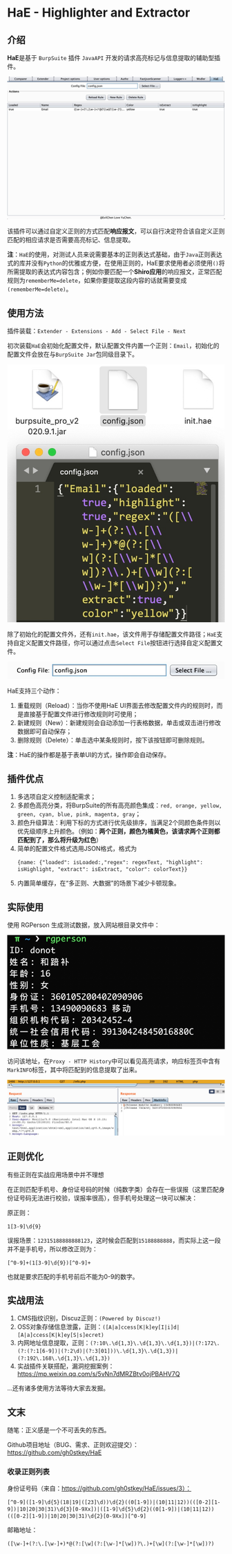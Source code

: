 # HaE - Highlighter and Extractor

## 介绍

**HaE**是基于 `BurpSuite` 插件 `JavaAPI` 开发的请求高亮标记与信息提取的辅助型插件。

![-w1070](images/16000706401522.jpg)

该插件可以通过自定义正则的方式匹配**响应报文**，可以自行决定符合该自定义正则匹配的相应请求是否需要高亮标记、信息提取。

**注**：`HaE`的使用，对测试人员来说需要基本的正则表达式基础，由于`Java`正则表达式的库并没有`Python`的优雅或方便，在使用正则的，HaE要求使用者必须使用`()`将所需提取的表达式内容包含；例如你要匹配一个**Shiro应用**的响应报文，正常匹配规则为`rememberMe=delete`，如果你要提取这段内容的话就需要变成`(rememberMe=delete)`。

## 使用方法

插件装载：`Extender - Extensions - Add - Select File - Next`

初次装载`HaE`会初始化配置文件，默认配置文件内置一个正则：`Email`，初始化的配置文件会放在与`BurpSuite Jar`包同级目录下。

![-w330](images/16000708493657.jpg)

除了初始化的配置文件外，还有`init.hae`，该文件用于存储配置文件路径；`HaE`支持自定义配置文件路径，你可以通过点击`Select File`按钮进行选择自定义配置文件。

![-w477](images/16000710069404.jpg)

HaE支持三个动作：

1. 重载规则（Reload）：当你不使用HaE UI界面去修改配置文件内的规则时，而是直接基于配置文件进行修改规则时可使用；
2. 新建规则（New）：新建规则会自动添加一行表格数据，单击或双击进行修改数据即可自动保存；
3. 删除规则（Delete）：单击选中某条规则时，按下该按钮即可删除规则。

**注**：HaE的操作都是基于表单UI的方式，操作即会自动保存。

## 插件优点

1. 多选项自定义控制适配需求；
2. 多颜色高亮分类，将BurpSuite的所有高亮颜色集成：`red, orange, yellow, green, cyan, blue, pink, magenta, gray`；
3. 颜色升级算法：利用下标的方式进行优先级排序，当满足2个同颜色条件则以优先级顺序上升颜色。（例如：**两个正则，颜色为橘黄色，该请求两个正则都匹配到了，那么将升级为红色**）
4. 简单的配置文件格式选用JSON格式，格式为
    ```
    {name: {"loaded": isLoaded:,"regex": regexText, "highlight": isHighlight, "extract": isExtract, "color": colorText}}
    ```
5. 内置简单缓存，在“多正则、大数据”的场景下减少卡顿现象。

## 实际使用

使用 RGPerson 生成测试数据，放入网站根目录文件中：

![-w467](images/16000719723284.jpg)

访问该地址，在`Proxy - HTTP History`中可以看见高亮请求，响应标签页中含有`MarkINFO`标签，其中将匹配到的信息提取了出来。

![-w1047](images/16000720732854.jpg)


## 正则优化

有些正则在实战应用场景中并不理想

在正则匹配手机号、身份证号码的时候（纯数字类）会存在一些误报（这里匹配身份证号码无法进行校验，误报率很高），但手机号处理这一块可以解决：

原正则：

```
1[3-9]\d{9}
```

误报场景：`12315188888888123`，这时候会匹配到`15188888888`，而实际上这一段并不是手机号，所以修改正则为：

```
[^0-9]+(1[3-9]\d{9})[^0-9]+
```

也就是要求匹配的手机号前后不能为0-9的数字。

## 实战用法

1. CMS指纹识别，Discuz正则：`(Powered by Discuz!)`
2. OSS对象存储信息泄露，正则：`([A|a]ccess[K|k]ey[I|i]d|[A|a]ccess[K|k]ey[S|s]ecret)`
3. 内网地址信息提取，正则：`(?:10\.\d{1,3}\.\d{1,3}\.\d{1,3})|(?:172\.(?:(?:1[6-9])|(?:2\d)|(?:3[01]))\.\d{1,3}\.\d{1,3})|(?:192\.168\.\d{1,3}\.\d{1,3})`
4. 实战插件关联搭配，漏洞挖掘案例：https://mp.weixin.qq.com/s/5vNn7dMRZBtv0ojPBAHV7Q

...还有诸多使用方法等待大家去发掘。

## 文末

随笔：正义感是一个不可丢失的东西。

Github项目地址（BUG、需求、正则欢迎提交）：https://github.com/gh0stkey/HaE

### 收录正则列表

身份证号码（来自：https://github.com/gh0stkey/HaE/issues/3）：

```
[^0-9]([1-9]\d{5}(18|19|([23]\d))\d{2}((0[1-9])|(10|11|12))(([0-2][1-9])|10|20|30|31)\d{3}[0-9Xx])|([1-9]\d{5}\d{2}((0[1-9])|(10|11|12))(([0-2][1-9])|10|20|30|31)\d{2}[0-9Xx])[^0-9]
```

邮箱地址：

```
([\w-]+(?:\.[\w-]+)*@(?:[\w](?:[\w-]*[\w])?\.)+[\w](?:[\w-]*[\w])?)
```


